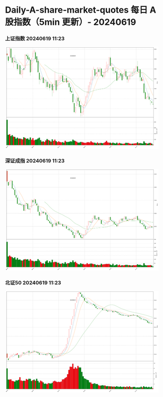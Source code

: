 
# Daily-A-share-market-quotes 每日 A 股指数（5min 更新）- 20240619

### 上证指数 20240619 11:23
![](./fig/2024/6/20240619-sh000001.png)

### 深证成指 20240619 11:23
![](./fig/2024/6/20240619-sz399001.png)

### 北证50 20240619 11:23
![](./fig/2024/6/20240619-bj899050.png)
